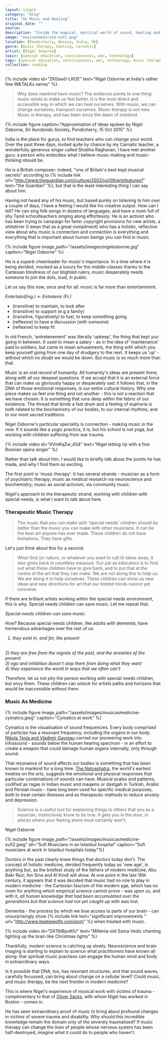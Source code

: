 ```yaml
---
layout: single
category: "blog"
title: "On Music and Healing"
original_date: ""
source: 
description: "Inside the magical, mystical world of sound, healing and great art"
image: "musicasmedicine-sufi.png"
location: [Pondicherry, Bosnia, India, UK]
genre: [music therapy, healing, carnatic]
artist: [Nigel Osborne]
topic: [special education, consciousness, war, technology]
tags: [special education, consciousness, war, technology, music therapy, healing, Nigel Osborne,Pondicherry, carnatic, Bosnia, India, UK]
collection: reading
---
```



{% include video id="ZK0aw0-LKOE" text="Nigel Osborne at India's rather fine INKTALKs series" %}


> Why does mankind have music? The evidence points to one thing: music exists to make us feel better. It is the most direct and accessible way in which we can heal ourselves. With music, we can change ourselves, transport ourselves. Music therapy is not new. Music is therapy, and has been since the dawn of mankind.

{% include figure caption="Approximation of ideas spoken by Nigel Osborne, Sri Aurobindo Society, Pondicherry, 15 Oct 2015" %}

<span class="newthought">India</span> is the place for gurus, to find teachers who can change your world. Over the past three days, invited quite by chance by my Carnatic teacher, a wonderfully generous singer called Shobha Raghavan,  I have met another guru: a person who embodies what I believe music-making and music-thinking should be.

He is a British composer: indeed, "one of Britain's best kept musical secrets" according to {% include link url="http://www.theguardian.com/culture/2002/jul/09/artsfeatures1" text="the Guardian" %}, but that is the least interesting thing I can say about him. 

Having not heard any of his music, but based purely on listening to him over a couple of days, I have a feeling I would like his creative output. How can I tell? He can sing folk songs in dozens of languages, and have a room full of shy Tamil schoolteachers singing along effortlessly. He is an activist who has been trying to campaign for fairer copyright provisions for new artists, a shitstirrer (I mean that as a great compliment) who has a holistic, reflective view about why music is connection and connection is everything and everything that is important about human beings you can find in music. 

{% include figure image_path="/assets/images/nigelosborne.jpg" caption="Nigel Osborne" %}

He is a superb cheerleader for music's importance. In a time where it is being derided, mocked as a luxury for the middle-classes thanks to the Cartesian blindness of our blighted rulers, music desperately needs someone to join the dots, loud, in public. 

Let us say this now, once and for all: music is far more than entertainment.

<em>Entertain(Eng.) <- Entretenir (Fr.)</em>

- (transitive) to maintain, to look after
- (transitive) to support (e.g a family)
- (transitive, figuratively) to fuel, to keep something going
- (reflexive) to have a discussion (with someone)
- (reflexive) to keep fit

 In old French, 'entretenement' was literally 'upkeep', the thing that kept you going in between. It used to mean a salary - as in the idea of 'maintenance' paid to soldiers, but came to mean amusements, the thing with which you keep yourself going from one day of drudgery to the next. It keeps us 'up' - without which no doubt we would be down. But music is so much more than that. 

Music is an oral record of humanity. All humanity's ideas are present there, along with all our deepest questions. If we accept that it is an external force that can make us gloriously happy or desperately sad: it follows that, in the DNA of those emotional responses, is our entire cultural history. Why one piece makes us feel one thing and not another - this is not a reaction that we have chosen. It is something that runs deep within the fabric of our existence. The thread that binds  a fast drum and a feeling of euphoria is both related to the biochemistry of our bodies, to our internal rhythms, and to our most sacred traditions.

Nigel Osborne's particular speciality is connection - making music in the now. If it sounds like a yogic practice, it is, but his school is not yoga, but working with children suffering from war trauma.

{% include video id="4VmKqZw_4S4" text="Nigel letting rip with a fine Bosnian opera singer" %}

Rather than talk about him, I would like to briefly talk about the points he has made, and why I find them so exciting. 

The first point is 'music therapy'. It has several strands - musician as a form of psychiatric therapy; music as medical research via neuroscience and biochemistry; music as social activism, via community music.

Nigel's approach to the therapeutic strand, working with children with special needs, is what I want to talk about here.

<h3>Therapeutic Music Therapy</h3>

> The music that you can make with 'special needs' children should be better than the music you can make with other musicians. It can be the best art anyone has ever made. These children do not have limitations. They have gifts.

Let's just think about this for a second.

> What God (or nature, or whatever you want to call it) takes away, it also gives back in countless measure. Our job as educators is to find out what these children have to give back, and to put that at the centre of the art that they can make. We are not doing this to help us. We are doing it to help ourselves. These children can show us new ideas and new directions for art that our limited minds cannot yet conceive. 

If there are brilliant artists working within the special needs environment, this is why.
Special needs children can save music. Let me repeat that: 

<em>Special needs children can save music.</em>

How? Because special needs children, like adults with dementia, have tremendous advantages over the rest of us: 
<br>
<em>
1) they exist in, and for, the present
<br>
2) they are free from the regrets of the past, and the anxieties of the present
<br>
3) ego and inhibition doesn't stop them from doing what they want
<br>
4) they experience the world in ways that we often can't
</em>

Therefore, let us not pity the person working with special needs children, but envy them.
These children can unlock for artists paths and horizons that would be inaccessible without them.

<h3>Music As Medicine</h3>

{% include figure image_path="/assets/images/musicasmedicine-cymatics.jpeg" caption="Cymatics at work"  %}

Cymatics is the visualisation of sound frequencies. Every body comprised of particles has a resonant frequency, including the organs in our body. <a href="http://www.cabinetmagazine.org/issues/5/acousticsofwar.php">Nikola Tesla and Vladimir Gavreau</a> carried our pioneering work into infrasound - sounds below the human hearing spectrum - in an effort to create a weapon that could damage human organs internally, only through sound.

That resonance of sound affects our bodies is something that has been known to mankind for a long time. <a href="https://en.wikipedia.org/wiki/Natya_Shastra">The Natyashatra</a>, the world's earliest treatise on the arts, suggests the emotional and physical responses that particular combinations of sounds can have. Musical scales and patterns, codified as ragas in Indian music and maqams or dastgah in Turkish, Arabic and Persian music - have long been used for specific medical purposes, both to treat certain illnesses and as therapeutic methods to reduce anxiety and depression. 

> Science is a useful tool for explaining things to others that you as a musician, instinctively know to be true. It gets you in the door, in places where your feeling alone most certainly won't.
<footer>Nigel Osborne</footer>

{% include figure image_path="/assets/images/musicasmedicine-sufi2.jpeg" alt="Sufi Musicians in an Istanbul hospital" caption="Sufi musicians at work in Istanbul hospitals today"%}

<!-- {% include audio localurl="sufi-pri.mp3" %} -->

Doctors in the past clearly knew things that doctors today don't. The concept of holistic medicine, derided frequently today as 'new age', is anything but, as the briefest study of the fathers of modern medicine, Abu Bakr Razi, Ibn Sina and Al Kindi will show. At one point in the late 16th century, it appears that it was decided that music had no role to play in modern medicine - the Cartesian fascism of the modern age, which has no room for anything which empirical science cannot prove - was upon us, and with it, <em>all human knowledge that had been accumulated over the generations but that science had not yet caught up with</em> was lost.

Dementia - the process by which we lose access to parts of our brain - can unsurprisingly show {% include link text="significant improvements " url="http://www.beatiewolfe.com/pom" %} when treated with music. 

{%  include video id="DX11bBpuKlU" text="Millenia-old Sama Vedic chanting lighting up the brain like Christmas lights" %}

Thankfully, modern science is catching up slowly. Neuroscience and brain imaging is starting to explain to science what practitioners have known all along: that spiritual music practises can engage the human mind and body in extraordinary ways. 

Is it possible that DNA, too, has resonant structures, and that sound waves, carefully focussed, can bring about change on a cellular level? Could music, and music therapy, be the next frontier in modern medicine?

This is where Nigel's experience of musical work with victims of trauma - complimentary to that of <a href="http://www.oliversacks.com/books-by-oliver-sacks/musicophilia/">Oliver Sacks</a>, with whom Nigel has worked in Boston - comes in.

He has seen extraordinary proof of music to bring about profound changes in victims of severe trauma and disability. Why should this incredible knowledge remain the domain only of the severely traumatised? If music therapy can change the lives of people whose nervous system has been half-destroyed, imagine what it could do to people who haven't.


